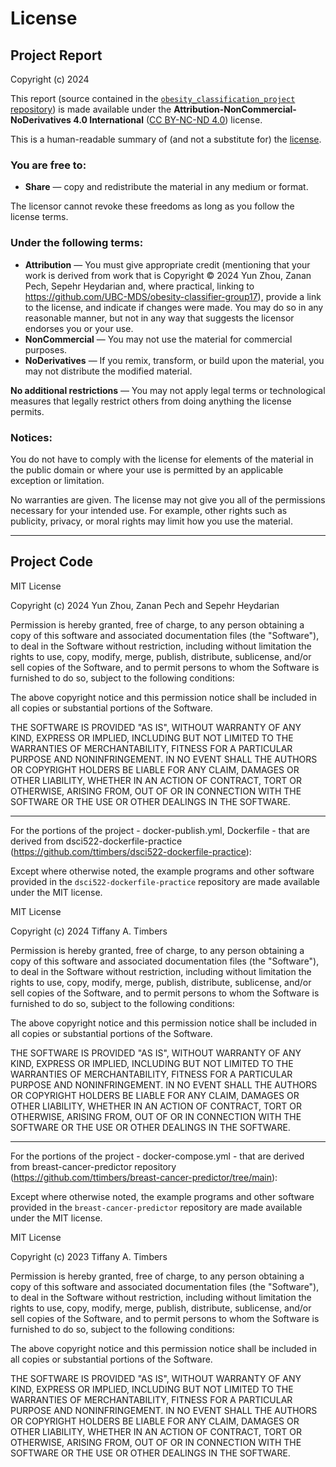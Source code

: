 # License

## Project Report

Copyright (c) 2024

This report (source contained in the [`obesity_classification_project`
repository](https://github.com/UBC-MDS/obesity-classifier-group17)) is
made available under the **Attribution-NonCommercial-NoDerivatives 4.0
International** ([CC BY-NC-ND
4.0](https://creativecommons.org/licenses/by-nc-nd/4.0/)) license.

This is a human-readable summary of (and not a substitute for) the
[license](https://creativecommons.org/licenses/by-nc-nd/4.0/legalcode).

### You are free to:

-   **Share** — copy and redistribute the material in any medium or
    format.

The licensor cannot revoke these freedoms as long as you follow the
license terms.

### Under the following terms:

-   **Attribution** — You must give appropriate credit (mentioning that
    your work is derived from work that is Copyright © 2024 Yun Zhou, Zanan Pech, Sepehr Heydarian and, where practical, linking to
    <https://github.com/UBC-MDS/obesity-classifier-group17>), provide a
    link to the license, and indicate if changes were made. You may do
    so in any reasonable manner, but not in any way that suggests the
    licensor endorses you or your use.
-   **NonCommercial** — You may not use the material for commercial
    purposes.
-   **NoDerivatives** — If you remix, transform, or build upon the
    material, you may not distribute the modified material.

**No additional restrictions** — You may not apply legal terms or
technological measures that legally restrict others from doing anything
the license permits.

### Notices:

You do not have to comply with the license for elements of the material
in the public domain or where your use is permitted by an applicable
exception or limitation.

No warranties are given. The license may not give you all of the
permissions necessary for your intended use. For example, other rights
such as publicity, privacy, or moral rights may limit how you use the
material.

------------------------------------------------------------------------

## Project Code

MIT License

Copyright (c) 2024 Yun Zhou, Zanan Pech and Sepehr Heydarian

Permission is hereby granted, free of charge, to any person obtaining a
copy of this software and associated documentation files (the
"Software"), to deal in the Software without restriction, including
without limitation the rights to use, copy, modify, merge, publish,
distribute, sublicense, and/or sell copies of the Software, and to
permit persons to whom the Software is furnished to do so, subject to
the following conditions:

The above copyright notice and this permission notice shall be included
in all copies or substantial portions of the Software.

THE SOFTWARE IS PROVIDED "AS IS", WITHOUT WARRANTY OF ANY KIND, EXPRESS
OR IMPLIED, INCLUDING BUT NOT LIMITED TO THE WARRANTIES OF
MERCHANTABILITY, FITNESS FOR A PARTICULAR PURPOSE AND NONINFRINGEMENT.
IN NO EVENT SHALL THE AUTHORS OR COPYRIGHT HOLDERS BE LIABLE FOR ANY
CLAIM, DAMAGES OR OTHER LIABILITY, WHETHER IN AN ACTION OF CONTRACT,
TORT OR OTHERWISE, ARISING FROM, OUT OF OR IN CONNECTION WITH THE
SOFTWARE OR THE USE OR OTHER DEALINGS IN THE SOFTWARE.

---
For the portions of the project - docker-publish.yml, Dockerfile - that are derived from dsci522-dockerfile-practice (https://github.com/ttimbers/dsci522-dockerfile-practice):

Except where otherwise noted, the example programs and other software
provided in the `dsci522-dockerfile-practice` repository are made available under the
MIT license.

MIT License

Copyright (c) 2024 Tiffany A. Timbers

Permission is hereby granted, free of charge, to any person obtaining a copy
of this software and associated documentation files (the "Software"), to deal
in the Software without restriction, including without limitation the rights
to use, copy, modify, merge, publish, distribute, sublicense, and/or sell
copies of the Software, and to permit persons to whom the Software is
furnished to do so, subject to the following conditions:

The above copyright notice and this permission notice shall be included in all
copies or substantial portions of the Software.

THE SOFTWARE IS PROVIDED "AS IS", WITHOUT WARRANTY OF ANY KIND, EXPRESS OR
IMPLIED, INCLUDING BUT NOT LIMITED TO THE WARRANTIES OF MERCHANTABILITY,
FITNESS FOR A PARTICULAR PURPOSE AND NONINFRINGEMENT. IN NO EVENT SHALL THE
AUTHORS OR COPYRIGHT HOLDERS BE LIABLE FOR ANY CLAIM, DAMAGES OR OTHER
LIABILITY, WHETHER IN AN ACTION OF CONTRACT, TORT OR OTHERWISE, ARISING FROM,
OUT OF OR IN CONNECTION WITH THE SOFTWARE OR THE USE OR OTHER DEALINGS IN THE
SOFTWARE.

---

For the portions of the project - docker-compose.yml - that are derived from breast-cancer-predictor repository (https://github.com/ttimbers/breast-cancer-predictor/tree/main):

Except where otherwise noted, the example programs and other software
provided in the `breast-cancer-predictor` repository are made available under the
MIT license.

MIT License

Copyright (c) 2023 Tiffany A. Timbers

Permission is hereby granted, free of charge, to any person obtaining a copy
of this software and associated documentation files (the "Software"), to deal
in the Software without restriction, including without limitation the rights
to use, copy, modify, merge, publish, distribute, sublicense, and/or sell
copies of the Software, and to permit persons to whom the Software is
furnished to do so, subject to the following conditions:

The above copyright notice and this permission notice shall be included in all
copies or substantial portions of the Software.

THE SOFTWARE IS PROVIDED "AS IS", WITHOUT WARRANTY OF ANY KIND, EXPRESS OR
IMPLIED, INCLUDING BUT NOT LIMITED TO THE WARRANTIES OF MERCHANTABILITY,
FITNESS FOR A PARTICULAR PURPOSE AND NONINFRINGEMENT. IN NO EVENT SHALL THE
AUTHORS OR COPYRIGHT HOLDERS BE LIABLE FOR ANY CLAIM, DAMAGES OR OTHER
LIABILITY, WHETHER IN AN ACTION OF CONTRACT, TORT OR OTHERWISE, ARISING FROM,
OUT OF OR IN CONNECTION WITH THE SOFTWARE OR THE USE OR OTHER DEALINGS IN THE
SOFTWARE.
